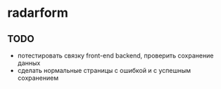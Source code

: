 # radarform


## TODO

* потестировать связку front-end backend, проверить сохранение данных
* сделать нормальные страницы с ошибкой и с успешным сохранением
